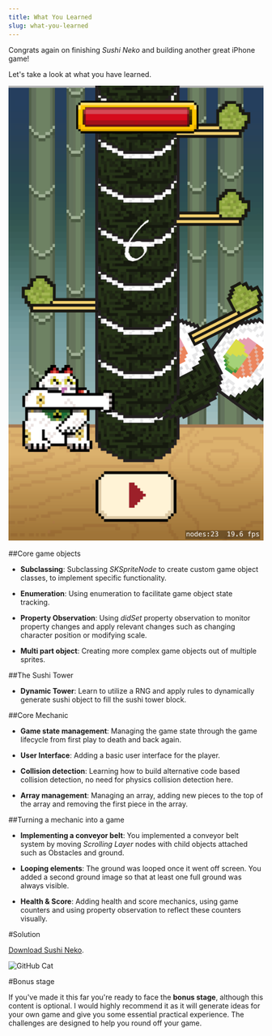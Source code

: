 ```yaml
---
title: What You Learned
slug: what-you-learned
---
```


Congrats again on finishing *Sushi Neko* and building another great iPhone game!

Let's take a look at what you have learned.

![The game](../cover.png)

##Core game objects

- **Subclassing**: Subclassing *SKSpriteNode* to create custom game object classes, to implement specific functionality.

- **Enumeration**: Using enumeration to facilitate game object state tracking.

- **Property Observation**: Using *didSet* property observation to monitor property changes and apply relevant changes such as changing character position or modifying scale.

- **Multi part object**: Creating more complex game objects out of multiple sprites.

##The Sushi Tower

- **Dynamic Tower**: Learn to utilize a RNG and apply rules to dynamically generate sushi object to fill the sushi tower block.

##Core Mechanic

- **Game state management**: Managing the game state through the game lifecycle from first play to death and back again.

- **User Interface**: Adding a basic user interface for the player.

- **Collision detection**: Learning how to build alternative code based collision detection, no need for physics collision detection here.

- **Array management**: Managing an array, adding new pieces to the top of the array and removing the first piece in the array.

##Turning a mechanic into a game

- **Implementing a conveyor belt**: You implemented a conveyor belt system by moving *Scrolling Layer* nodes with child objects attached such as Obstacles and ground.

- **Looping elements**: The ground was looped once it went off screen. You added a second ground image so that at least one full ground was always visible.

- **Health & Score**: Adding health and score mechanics, using game counters and using property observation to reflect these counters visually.

#Solution

[Download Sushi Neko](https://github.com/MakeSchool-Tutorials/Sushi-Neko-SpriteKit-Swift-Solution).

![GitHub Cat](https://static.makegameswith.us/gamernews_images/TVZ2mTmQpl/labtocat.png)

#Bonus stage

If you've made it this far you're ready to face the **bonus stage**, although this content is optional.  I would highly recommend it as it will generate ideas for your own game and give you some essential practical experience.  The challenges are designed to help you round off your game.
